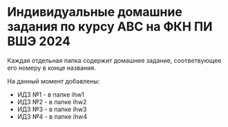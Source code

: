 # Индивидуальные домашние задания по курсу АВС на ФКН ПИ ВШЭ 2024
Каждая отдельная папка содержит домашнее задание, соответвующее его номеру в конце названия.

На данный момент добавлены:
- ИДЗ №1 - в папке ihw1
- ИДЗ №2 - в папке ihw2
- ИДЗ №3 - в папке ihw3
- ИДЗ №4 - в папке ihw4

